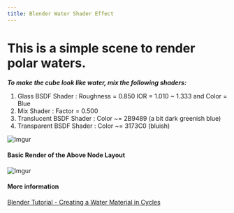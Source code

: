 ```yaml
---
title: Blender Water Shader Effect
---
```


# This is a simple scene to render polar waters.

**_To make the cube look like water, mix the following shaders:_**

1. Glass BSDF Shader :	Roughness = 0.850
  IOR = 	1.010 ~ 1.333
  and Color = Blue
2. Mix Shader :	Factor = 0.500
3. Translucent BSDF Shader :	Color ~= 2B9489 (a bit dark greenish blue)
4. Transparent BSDF Shader :	Color ~= 3173C0 (bluish)

![Imgur](https://cdn-media-1.freecodecamp.org/imgr/msFhj0x.png) 
#### Basic Render of the Above Node Layout
![Imgur](https://cdn-media-1.freecodecamp.org/imgr/ZI8P3Qx.png)

#### More information
[Blender Tutorial - Creating a Water Material in Cycles](http://www.youtube.com/watch?feature=player_embedded&v=4m2ldp-2fJc)
